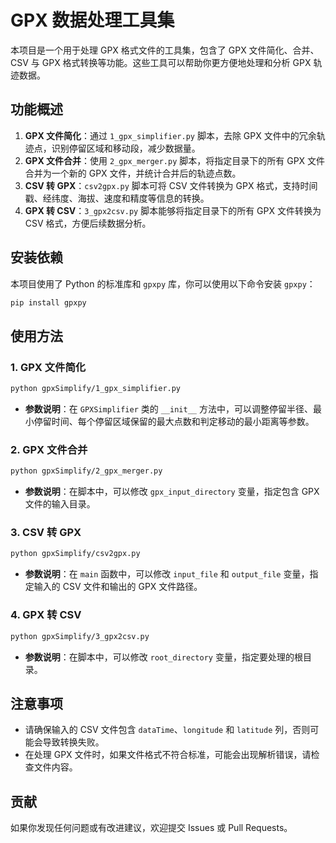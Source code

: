 # GPX 数据处理工具集

本项目是一个用于处理 GPX 格式文件的工具集，包含了 GPX 文件简化、合并、CSV 与 GPX 格式转换等功能。这些工具可以帮助你更方便地处理和分析 GPX 轨迹数据。

## 功能概述
1. **GPX 文件简化**：通过 `1_gpx_simplifier.py` 脚本，去除 GPX 文件中的冗余轨迹点，识别停留区域和移动段，减少数据量。
2. **GPX 文件合并**：使用 `2_gpx_merger.py` 脚本，将指定目录下的所有 GPX 文件合并为一个新的 GPX 文件，并统计合并后的轨迹点数。
3. **CSV 转 GPX**：`csv2gpx.py` 脚本可将 CSV 文件转换为 GPX 格式，支持时间戳、经纬度、海拔、速度和精度等信息的转换。
4. **GPX 转 CSV**：`3_gpx2csv.py` 脚本能够将指定目录下的所有 GPX 文件转换为 CSV 格式，方便后续数据分析。

## 安装依赖
本项目使用了 Python 的标准库和 `gpxpy` 库，你可以使用以下命令安装 `gpxpy`：
```bash
pip install gpxpy
```

## 使用方法

### 1. GPX 文件简化
```bash
python gpxSimplify/1_gpx_simplifier.py
```
- **参数说明**：在 `GPXSimplifier` 类的 `__init__` 方法中，可以调整停留半径、最小停留时间、每个停留区域保留的最大点数和判定移动的最小距离等参数。

### 2. GPX 文件合并
```bash
python gpxSimplify/2_gpx_merger.py
```
- **参数说明**：在脚本中，可以修改 `gpx_input_directory` 变量，指定包含 GPX 文件的输入目录。

### 3. CSV 转 GPX
```bash
python gpxSimplify/csv2gpx.py
```
- **参数说明**：在 `main` 函数中，可以修改 `input_file` 和 `output_file` 变量，指定输入的 CSV 文件和输出的 GPX 文件路径。

### 4. GPX 转 CSV
```bash
python gpxSimplify/3_gpx2csv.py
```
- **参数说明**：在脚本中，可以修改 `root_directory` 变量，指定要处理的根目录。

## 注意事项
- 请确保输入的 CSV 文件包含 `dataTime`、`longitude` 和 `latitude` 列，否则可能会导致转换失败。
- 在处理 GPX 文件时，如果文件格式不符合标准，可能会出现解析错误，请检查文件内容。

## 贡献
如果你发现任何问题或有改进建议，欢迎提交 Issues 或 Pull Requests。